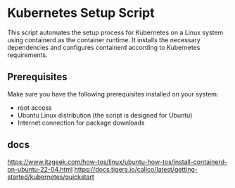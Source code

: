 # Kubernetes Setup Script

This script automates the setup process for Kubernetes on a Linux system using containerd as the container runtime. It installs the necessary dependencies and configures containerd according to Kubernetes requirements.

## Prerequisites

Make sure you have the following prerequisites installed on your system:

- root access
- Ubuntu Linux distribution (the script is designed for Ubuntu)
- Internet connection for package downloads

## docs
https://www.itzgeek.com/how-tos/linux/ubuntu-how-tos/install-containerd-on-ubuntu-22-04.html
https://docs.tigera.io/calico/latest/getting-started/kubernetes/quickstart

